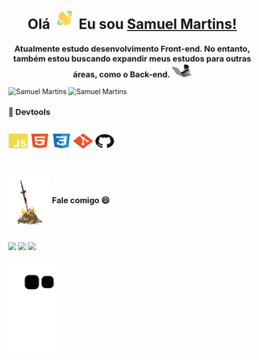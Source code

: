 <h1 align="center">
    Olá 
    <img src="./img/wave.gif" 
         alt="Waving hand animated gif"
         height="45"
         width="45" />
  Eu sou <a href="https://www.linkedin.com/in/samuelmartinsdev/" target="_blank">Samuel Martins!</a>
</h1>
<h3 align="center">
Atualmente estudo desenvolvimento Front-end. No entanto, também estou buscando expandir meus estudos para outras áreas, como o Back-end. <img src="./img/cat-coder.gif" width="40" height="28">
</h3>


<p align="left">
<img height="145em" src="https://github-readme-stats-sigma-five.vercel.app/api?username=Gatapericles&include_all_commits=true&count_private=true&show_icons=true&theme=dark&" alt="Samuel Martins"/>
<img height="145em" src="https://github-readme-stats-sigma-five.vercel.app/api/top-langs/?username=Gatapericles&include_all_commits=true&count_private=true&show_icons=true&hide_border=false&layout=compact&langs_count=8&theme=dark&" alt="Samuel Martins"/>
</p>

### 🧰 Devtools

<div style="display: inline_block"><br>
  <img align="center" alt="Js" height="30" width="40" src="https://raw.githubusercontent.com/devicons/devicon/master/icons/javascript/javascript-plain.svg">
  <img align="center" alt="HTML" height="30" width="40" src="https://raw.githubusercontent.com/devicons/devicon/master/icons/html5/html5-original.svg">
  <img align="center" alt="CSS" height="30" width="40" src="https://raw.githubusercontent.com/devicons/devicon/master/icons/css3/css3-original.svg">
  <img align="center" alt="Git" height="30" width="40" src="https://raw.githubusercontent.com/devicons/devicon/master/icons/git/git-original.svg">
  <img align="center" alt="GitHub" height="30" width="40" src="https://raw.githubusercontent.com/devicons/devicon/master/icons/github/github-original.svg">
</div>
<br>
<br>

### <img height="100" width="85" src="./img/Bonfire.gif" align="center"> Fale comigo 😄

<br>

<div> 
 <a href="https://discord.gg/gv6Ad8DPfn" target="_blank"><img src="https://img.shields.io/badge/Discord-7289DA?style=for-the-badge&logo=discord&logoColor=white" target="_blank"></a> 
  <a href = "mailto:contato@sm324477@gmail.com"><img src="https://img.shields.io/badge/-Gmail-%23333?style=for-the-badge&logo=gmail&logoColor=white" target="_blank"></a>
  <a href="https://www.linkedin.com/in/samuelmartinsdev/" target="_blank"><img src="https://img.shields.io/badge/-LinkedIn-%230077B5?style=for-the-badge&logo=linkedin&logoColor=white" target="_blank"></a> 
 
  ![Snake animation](https://github.com/Gatapericles/Gatapericles/blob/output/github-contribution-grid-snake.svg)

</div>

